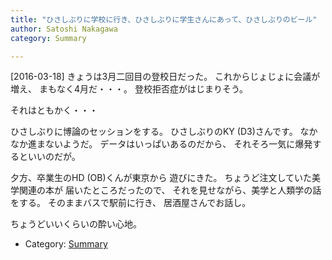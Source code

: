 ```yaml
---
title: "ひさしぶりに学校に行き、ひさしぶりに学生さんにあって、ひさしぶりのビール"
author: Satoshi Nakagawa
category: Summary

---
```


[2016-03-18]  きょうは3月二回目の登校日だった。
これからじょじょに会議が増え、
まもなく4月だ・・・。
登校拒否症がはじまりそう。

 それはともかく・・・

 ひさしぶりに博論のセッションをする。
ひさしぶりのKY (D3)さんです。
なかなか進まないようだ。
データはいっぱいあるのだから、
それそろ一気に爆発するといいのだが。

 夕方、卒業生のHD (OB)くんが東京から
遊びにきた。
ちょうど注文していた美学関連の本が
届いたところだったので、
それを見せながら、美学と人類学の話をする。
そのままバスで駅前に行き、
居酒屋さんでお話し。

 ちょうどいいくらいの酔い心地。

- Category: [Summary](categories.html#Summary)

